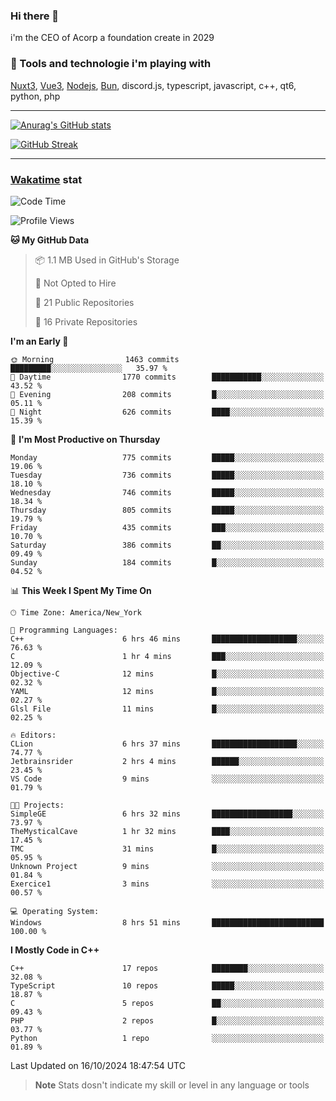 ### Hi there 👋

i'm the CEO of Acorp a foundation create in 2029  

### 🧰 Tools and technologie i'm playing with

[Nuxt3](https://nuxt.com), [Vue3](https://vuejs.org/), [Nodejs](https://nodejs.org), [Bun](https://bun.sh/), discord.js, typescript, javascript, c++, qt6, python, php

---

[![Anurag's GitHub stats](https://github-readme-stats.vercel.app/api?username=ackimixs&show_icons=true&theme=github_dark&count_private=true)](https://www.ackimixs.xyz)

[![GitHub Streak](https://github-readme-streak-stats.herokuapp.com?user=Ackimixs&theme=github-dark-blue&date_format=j%20M%5B%20Y%5D&mode=weekly)](https://git.io/streak-stats)

---
 
 ### [Wakatime](https://wakatime.com/) stat

<!--START_SECTION:waka-->
![Code Time](http://img.shields.io/badge/Code%20Time-1%2C293%20hrs%2023%20mins-blue)

![Profile Views](http://img.shields.io/badge/Profile%20Views-0-blue)

**🐱 My GitHub Data** 

> 📦 1.1 MB Used in GitHub's Storage 
 > 
> 🚫 Not Opted to Hire
 > 
> 📜 21 Public Repositories 
 > 
> 🔑 16 Private Repositories 
 > 
**I'm an Early 🐤** 

```text
🌞 Morning                1463 commits        █████████░░░░░░░░░░░░░░░░   35.97 % 
🌆 Daytime                1770 commits        ███████████░░░░░░░░░░░░░░   43.52 % 
🌃 Evening                208 commits         █░░░░░░░░░░░░░░░░░░░░░░░░   05.11 % 
🌙 Night                  626 commits         ████░░░░░░░░░░░░░░░░░░░░░   15.39 % 
```
📅 **I'm Most Productive on Thursday** 

```text
Monday                   775 commits         █████░░░░░░░░░░░░░░░░░░░░   19.06 % 
Tuesday                  736 commits         █████░░░░░░░░░░░░░░░░░░░░   18.10 % 
Wednesday                746 commits         █████░░░░░░░░░░░░░░░░░░░░   18.34 % 
Thursday                 805 commits         █████░░░░░░░░░░░░░░░░░░░░   19.79 % 
Friday                   435 commits         ███░░░░░░░░░░░░░░░░░░░░░░   10.70 % 
Saturday                 386 commits         ██░░░░░░░░░░░░░░░░░░░░░░░   09.49 % 
Sunday                   184 commits         █░░░░░░░░░░░░░░░░░░░░░░░░   04.52 % 
```


📊 **This Week I Spent My Time On** 

```text
🕑︎ Time Zone: America/New_York

💬 Programming Languages: 
C++                      6 hrs 46 mins       ███████████████████░░░░░░   76.63 % 
C                        1 hr 4 mins         ███░░░░░░░░░░░░░░░░░░░░░░   12.09 % 
Objective-C              12 mins             █░░░░░░░░░░░░░░░░░░░░░░░░   02.32 % 
YAML                     12 mins             █░░░░░░░░░░░░░░░░░░░░░░░░   02.27 % 
Glsl File                11 mins             █░░░░░░░░░░░░░░░░░░░░░░░░   02.25 % 

🔥 Editors: 
CLion                    6 hrs 37 mins       ███████████████████░░░░░░   74.77 % 
Jetbrainsrider           2 hrs 4 mins        ██████░░░░░░░░░░░░░░░░░░░   23.45 % 
VS Code                  9 mins              ░░░░░░░░░░░░░░░░░░░░░░░░░   01.79 % 

🐱‍💻 Projects: 
SimpleGE                 6 hrs 32 mins       ██████████████████░░░░░░░   73.97 % 
TheMysticalCave          1 hr 32 mins        ████░░░░░░░░░░░░░░░░░░░░░   17.45 % 
TMC                      31 mins             █░░░░░░░░░░░░░░░░░░░░░░░░   05.95 % 
Unknown Project          9 mins              ░░░░░░░░░░░░░░░░░░░░░░░░░   01.84 % 
Exercice1                3 mins              ░░░░░░░░░░░░░░░░░░░░░░░░░   00.57 % 

💻 Operating System: 
Windows                  8 hrs 51 mins       █████████████████████████   100.00 % 
```

**I Mostly Code in C++** 

```text
C++                      17 repos            ████████░░░░░░░░░░░░░░░░░   32.08 % 
TypeScript               10 repos            █████░░░░░░░░░░░░░░░░░░░░   18.87 % 
C                        5 repos             ██░░░░░░░░░░░░░░░░░░░░░░░   09.43 % 
PHP                      2 repos             █░░░░░░░░░░░░░░░░░░░░░░░░   03.77 % 
Python                   1 repo              ░░░░░░░░░░░░░░░░░░░░░░░░░   01.89 % 
```




 Last Updated on 16/10/2024 18:47:54 UTC
<!--END_SECTION:waka-->

> **Note**
> Stats dosn't indicate my skill or level in any language or tools

